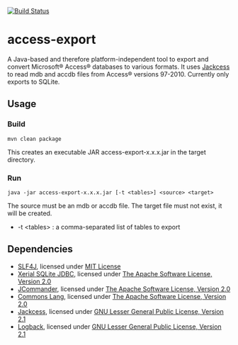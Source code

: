 [![Build Status](https://travis-ci.org/hzpz/access-export.svg?branch=master)](https://travis-ci.org/hzpz/access-export)

# access-export
A Java-based and therefore platform-independent tool to export and convert Microsoft® Access® databases to various formats. 
It uses [Jackcess] to read mdb and accdb files from Access® versions 97-2010. 
Currently only exports to SQLite.

## Usage
### Build
    mvn clean package
This creates an executable JAR access-export-x.x.x.jar in the target directory.
### Run
    java -jar access-export-x.x.x.jar [-t <tables>] <source> <target>
The source must be an mdb or accdb file. The target file must not exist, it will be created.

* -t \<tables\> : a comma-separated list of tables to export

## Dependencies
* [SLF4J], licensed under [MIT License]
* [Xerial SQLite JDBC], licensed under [The Apache Software License, Version 2.0]
* [JCommander], licensed under [The Apache Software License, Version 2.0]
* [Commons Lang], licensed under [The Apache Software License, Version 2.0]
* [Jackcess], licensed under [GNU Lesser General Public License, Version 2.1]
* [Logback], licensed under [GNU Lesser General Public License, Version 2.1]

[Jackcess]: http://jackcess.sourceforge.net/
[Logback]: http://logback.qos.ch/
[SLF4J]: http://www.slf4j.org/
[Xerial SQLite JDBC]: https://bitbucket.org/xerial/sqlite-jdbc
[JCommander]: http://jcommander.org/
[Commons Lang]: http://commons.apache.org/proper/commons-lang/

[GNU Lesser General Public License, Version 2.1]: http://www.gnu.org/licenses/old-licenses/lgpl-2.1.html
[MIT License]: http://opensource.org/licenses/MIT
[The Apache Software License, Version 2.0]: http://www.apache.org/licenses/LICENSE-2.0.txt
